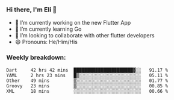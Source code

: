 ### Hi there, I'm Eli 👋
- 🔭 I’m currently working on the new Flutter App
- 🌱 I’m currently learning Go
- 🦄 I’m looking to collaborate with other flutter developers
- 😄 Pronouns: He/Him/His

### Weekly breakdown:
<!--START_SECTION:waka-->
```text
Dart     42 hrs 42 mins  ██████████████████████▓░░   91.17 % 
YAML     2 hrs 23 mins   █▒░░░░░░░░░░░░░░░░░░░░░░░   05.11 % 
Other    49 mins         ▒░░░░░░░░░░░░░░░░░░░░░░░░   01.77 % 
Groovy   23 mins         ▒░░░░░░░░░░░░░░░░░░░░░░░░   00.85 % 
XML      18 mins         ░░░░░░░░░░░░░░░░░░░░░░░░░   00.66 % 
```
<!--END_SECTION:waka-->
